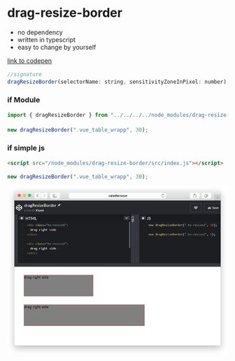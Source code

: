 # drag-resize-border


- no dependency
- written in typescript
- easy to change by yourself

[link to codepen](https://codepen.io/bezrukovyra/pen/xMMNgE)

```javascript
//signature
dragResizeBorder(selectorName: string, sensitivityZoneInPixel: number)
```

### if Module
```javascript
import { dragResizeBorder } from "../../../../node_modules/drag-resize-border/src/index";

new dragResizeBorder(".vue_table_wrapp", 30);
```

### if simple js
```html
<script src="/node_modules/drag-resize-border/src/index.js"></script>
```
```javascript
new dragResizeBorder(".vue_table_wrapp", 30);
```

![GitHub Logo](https://github.com/bezrukovyura/drag-resize-border/raw/master/etc/example.jpg)


